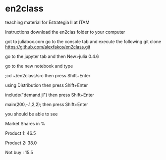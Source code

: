 # en2class
teaching material for Estrategia II at ITAM

Instructions
download the en2clas folder to your computer

got to juliabox.com
go to the console tab and execute the following
git clone https://github.com/alexfakos/en2class.git

go to the jupyter tab and then New>julia 0.4.6

go to the new notebook and type

;cd ~/en2class/src     then press Shift+Enter

using Distribution     then press Shift+Enter

include("demand.jl")   then press Shift+Enter

main(200,-.1,2,2);     then press Shift+Enter

you should be able to see 

Market Shares in %

Product 1:  46.5

Product 2:  38.0

Not buy  :  15.5

